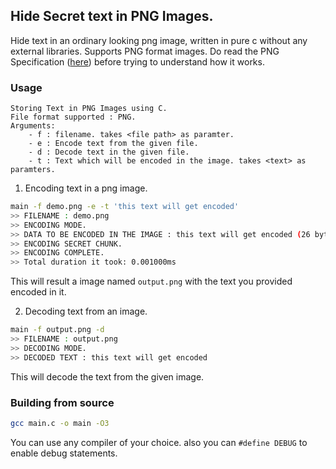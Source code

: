 <p align="center"><h2>Hide Secret text in PNG Images.</h2></p>


<p>
Hide text in an ordinary looking png image, written in pure c without any external libraries. Supports PNG format images.
Do read the PNG Specification (<a href="https://www.rfc-editor.org/rfc/rfc2083">here</a>) before trying to understand how it works.
</p>


<h3>Usage</h2>

```
Storing Text in PNG Images using C.
File format supported : PNG.
Arguments:
    - f : filename. takes <file path> as paramter.
    - e : Encode text from the given file.
    - d : Decode text in the given file.
    - t : Text which will be encoded in the image. takes <text> as paramters.
```


1. Encoding text in a png image.
```sh
main -f demo.png -e -t 'this text will get encoded'
>> FILENAME : demo.png
>> ENCODING MODE.
>> DATA TO BE ENCODED IN THE IMAGE : this text will get encoded (26 bytes).
>> ENCODING SECRET CHUNK.
>> ENCODING COMPLETE.
>> Total duration it took: 0.001000ms
```

This will result a image named `output.png` with the text you provided encoded in it.


2. Decoding text from an image.
```sh
main -f output.png -d
>> FILENAME : output.png
>> DECODING MODE.
>> DECODED TEXT : this text will get encoded
```
This will decode the text from the given image.



<h3>Building from source</h3>

```sh
gcc main.c -o main -O3
```
You can use any compiler of your choice.
also you can `#define DEBUG` to enable debug statements.